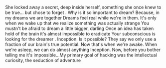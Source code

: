 She locked away a secret, deep inside herself, something she once knew to be true... but chose to forget
. Why is it so important to dream? Because, in my dreams we are together
Dreams feel real while we're in them. It's only when we wake up that we realize something was actually strange
 You mustn't be afraid to dream a little bigger, darling
Once an idea has taken hold of the brain it's almost impossible to eradicate
Your subconscious is looking for the dreamer
. Inception. Is it possible?
They say we only use a fraction of our brain's true potential. Now that's when we're awake. When we're asleep, we can do almost anything
Inception. Now, before you bother telling me it's impossible...My primary goal of hacking was the intellectual curiosity, the seduction of adventure
